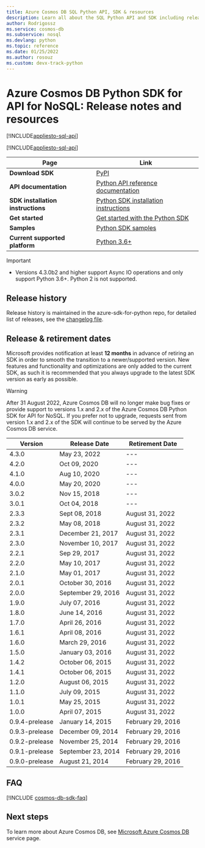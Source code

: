 ```yaml
---
title: Azure Cosmos DB SQL Python API, SDK & resources
description: Learn all about the SQL Python API and SDK including release dates, retirement dates, and changes made between each version of the Azure Cosmos DB Python SDK.
author: Rodrigossz
ms.service: cosmos-db
ms.subservice: nosql
ms.devlang: python
ms.topic: reference
ms.date: 01/25/2022
ms.author: rosouz
ms.custom: devx-track-python
---
```

# Azure Cosmos DB Python SDK for API for NoSQL: Release notes and resources
[!INCLUDE[appliesto-sql-api](../includes/appliesto-sql-api.md)]

[!INCLUDE[appliesto-sql-api](../includes/cosmos-db-sdk-list.md)]

| Page| Link |
|---|---|
|**Download SDK**|[PyPI](https://pypi.org/project/azure-cosmos)|
|**API documentation**|[Python API reference documentation](/python/api/azure-cosmos/azure.cosmos?preserve-view=true&view=azure-python)|
|**SDK installation instructions**|[Python SDK installation instructions](https://github.com/Azure/azure-sdk-for-python/tree/master/sdk/cosmos/azure-cosmos)|
|**Get started**|[Get started with the Python SDK](create-sql-api-python.md)|
|**Samples**|[Python SDK samples](https://github.com/Azure/azure-sdk-for-python/tree/main/sdk/cosmos/azure-cosmos/samples)|
|**Current supported platform**|[Python 3.6+](https://www.python.org/downloads/)|

> [!IMPORTANT]
> * Versions 4.3.0b2 and higher support Async IO operations and only support Python 3.6+. Python 2 is not supported.

## Release history
Release history is maintained in the azure-sdk-for-python repo, for detailed list of releases, see the [changelog file](https://github.com/Azure/azure-sdk-for-python/blob/main/sdk/cosmos/azure-cosmos/CHANGELOG.md).

## Release & retirement dates

Microsoft provides notification at least **12 months** in advance of retiring an SDK in order to smooth the transition to a newer/supported version. New features and functionality and optimizations are only added to the current SDK, as such it is recommended that you always upgrade to the latest SDK version as early as possible.

> [!WARNING]
> After 31 August 2022, Azure Cosmos DB will no longer make bug fixes or provide support to versions 1.x and 2.x of the Azure Cosmos DB Python SDK for API for NoSQL. If you prefer not to upgrade, requests sent from version 1.x and 2.x of the SDK will continue to be served by the Azure Cosmos DB service.

| Version | Release Date | Retirement Date |
| --- | --- | --- |
| 4.3.0 |May 23, 2022 |--- |
| 4.2.0 |Oct 09, 2020 |--- |
| 4.1.0 |Aug 10, 2020 |--- |
| 4.0.0 |May 20, 2020 |--- |
| 3.0.2 |Nov 15, 2018 |--- |
| 3.0.1 |Oct 04, 2018 |--- |
| 2.3.3 |Sept 08, 2018 |August 31, 2022 |
| 2.3.2 |May 08, 2018 |August 31, 2022 |
| 2.3.1 |December 21, 2017 |August 31, 2022 |
| 2.3.0 |November 10, 2017 |August 31, 2022 |
| 2.2.1 |Sep 29, 2017 |August 31, 2022 |
| 2.2.0 |May 10, 2017 |August 31, 2022 |
| 2.1.0 |May 01, 2017 |August 31, 2022 |
| 2.0.1 |October 30, 2016 |August 31, 2022 |
| 2.0.0 |September 29, 2016 |August 31, 2022 |
| 1.9.0 |July 07, 2016 |August 31, 2022 |
| 1.8.0 |June 14, 2016 |August 31, 2022 |
| 1.7.0 |April 26, 2016 |August 31, 2022 |
| 1.6.1 |April 08, 2016 |August 31, 2022 |
| 1.6.0 |March 29, 2016 |August 31, 2022 |
| 1.5.0 |January 03, 2016 |August 31, 2022 |
| 1.4.2 |October 06, 2015 |August 31, 2022 |
| 1.4.1 |October 06, 2015 |August 31, 2022 |
| 1.2.0 |August 06, 2015 |August 31, 2022 |
| 1.1.0 |July 09, 2015 |August 31, 2022 |
| 1.0.1 |May 25, 2015 |August 31, 2022 |
| 1.0.0 |April 07, 2015 |August 31, 2022 |
| 0.9.4-prelease |January 14, 2015 |February 29, 2016 |
| 0.9.3-prelease |December 09, 2014 |February 29, 2016 |
| 0.9.2-prelease |November 25, 2014 |February 29, 2016 |
| 0.9.1-prelease |September 23, 2014 |February 29, 2016 |
| 0.9.0-prelease |August 21, 2014 |February 29, 2016 |

## FAQ

[!INCLUDE [cosmos-db-sdk-faq](../includes/cosmos-db-sdk-faq.md)]

## Next steps

To learn more about Azure Cosmos DB, see [Microsoft Azure Cosmos DB](https://azure.microsoft.com/services/cosmos-db/) service page.
